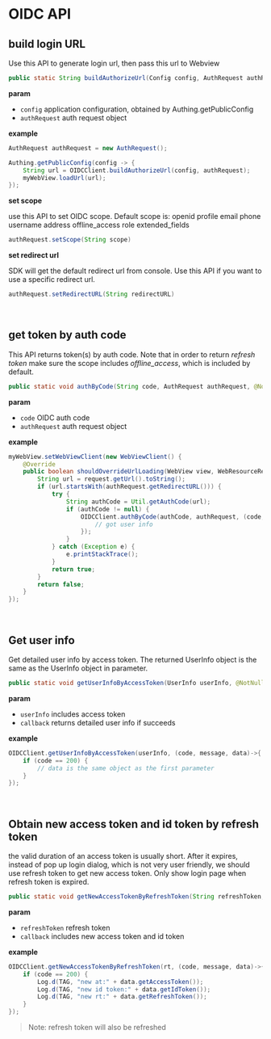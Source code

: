 # OIDC API

<LastUpdated/>

## build login URL

Use this API to generate login url, then pass this url to Webview

```java
public static String buildAuthorizeUrl(Config config, AuthRequest authRequest)
```

**param**
* `config` application configuration, obtained by Authing.getPublicConfig
* `authRequest` auth request object

**example**

```java
AuthRequest authRequest = new AuthRequest();

Authing.getPublicConfig(config -> {
    String url = OIDCClient.buildAuthorizeUrl(config, authRequest);
    myWebView.loadUrl(url);
});
```

**set scope**

use this API to set OIDC scope.
Default scope is: openid profile email phone username address offline_access role extended_fields

```java
authRequest.setScope(String scope)
```

**set redirect url**

SDK will get the default redirect url from console. Use this API if you want to use a specific redirect url.

```java
authRequest.setRedirectURL(String redirectURL)
```

<br>

## get token by auth code

This API returns token(s) by auth code. Note that in order to return *refresh token* make sure the scope includes *offline_access*, which is included by default.

```java
public static void authByCode(String code, AuthRequest authRequest, @NotNull AuthCallback<UserInfo> callback)
```

**param**

* `code` OIDC auth code
* `authRequest` auth request object

**example**

```java
myWebView.setWebViewClient(new WebViewClient() {
    @Override
    public boolean shouldOverrideUrlLoading(WebView view, WebResourceRequest request) {
        String url = request.getUrl().toString();
        if (url.startsWith(authRequest.getRedirectURL())) {
            try {
                String authCode = Util.getAuthCode(url);
                if (authCode != null) {
                    OIDCClient.authByCode(authCode, authRequest, (code, message, userInfo) -> {
                        // got user info
                    });
                }
            } catch (Exception e) {
                e.printStackTrace();
            }
            return true;
        }
        return false;
    }
});
```

<br>

## Get user info

Get detailed user info by access token. The returned UserInfo object is the same as the UserInfo object in parameter.

```java
public static void getUserInfoByAccessToken(UserInfo userInfo, @NotNull AuthCallback<UserInfo> callback)
```

**param**

* `userInfo` includes access token
* `callback` returns detailed user info if succeeds

**example**

```java
OIDCClient.getUserInfoByAccessToken(userInfo, (code, message, data)->{
    if (code == 200) {
        // data is the same object as the first parameter
    }
});
```

<br>

## Obtain new access token and id token by refresh token

the valid duration of an access token is usually short. After it expires, instead of pop up login dialog, which is not very user friendly, we should use refresh token to get new access token. Only show login page when refresh token is expired.

```java
public static void getNewAccessTokenByRefreshToken(String refreshToken, @NotNull AuthCallback<UserInfo> callback)
```

**param**

* `refreshToken` refresh token
* `callback` includes new access token and id token

**example**

```java
OIDCClient.getNewAccessTokenByRefreshToken(rt, (code, message, data)->{
    if (code == 200) {
        Log.d(TAG, "new at:" + data.getAccessToken());
        Log.d(TAG, "new id token:" + data.getIdToken());
        Log.d(TAG, "new rt:" + data.getRefreshToken());
    }
});
```

>Note: refresh token will also be refreshed

<br>
